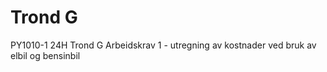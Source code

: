 # Trond G 
 PY1010-1 24H Trond G
Arbeidskrav 1 - utregning av kostnader ved bruk av elbil og bensinbil
